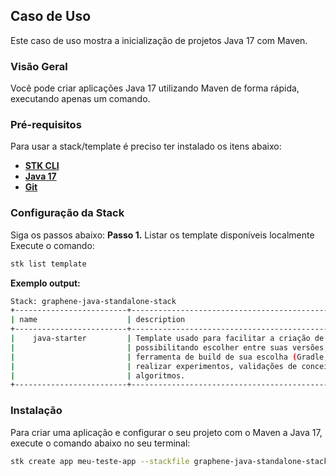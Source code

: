 ## **Caso de Uso**
Este caso de uso mostra a inicialização de projetos Java 17 com Maven.

### **Visão Geral**
Você pode criar aplicações Java 17 utilizando Maven de forma rápida, executando apenas um comando.

### **Pré-requisitos**
Para usar a stack/template é preciso ter instalado os itens abaixo:

- [**STK CLI**](https://stackspot.com/login?route=/download/cli)
- [**Java 17**](https://openjdk.org/)
- [**Git**](https://git-scm.com/)

### Configuração da Stack
Siga os passos abaixo:
**Passo 1.** Listar os template disponíveis localmente
Execute o comando:
```bash
stk list template
```
**Exemplo output:**
```bash
Stack: graphene-java-standalone-stack
+-------------------------+-----------------------------------------------------------+------------------+-----------------+
| name                    | description                                                | types            | version(latest) |
+-------------------------+------------------------------------------------------------+------------------+-----------------+
|    java-starter         | Template usado para facilitar a criação de projetos Java,  | ['app-template'] | no release      |
|                         | possibilitando escolher entre suas versões, bem como  a    |                  |                 |
|                         | ferramenta de build de sua escolha (Gradle, Maven),        |                  |                 |
|                         | realizar experimentos, validações de conceitos, testes e   |                  |                 |
|                         | algoritmos.                                                |                  |                 |
+-------------------------+-----------------------------------------------------------+------------------+------------------+
```

### Instalação
Para criar uma aplicação e configurar o seu projeto com o Maven a Java 17, execute o comando abaixo no seu terminal:

```bash
stk create app meu-teste-app --stackfile graphene-java-standalone-stack/maven-java-17
```
